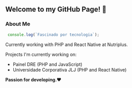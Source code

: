 ## Welcome to my GitHub Page! 👋

### About Me
```js
 console.log(`Fascinado por tecnologia`);
```

Currently working with PHP and React Native at Nutriplus.

Projects I'm currently working on:

- Painel DRE (PHP and JavaScript)
- Universidade Corporativa JLJ (PHP and React Native)

**Passion for developing.❤**
<!--
**LcsCefali/LcsCefali** is a ✨ _special_ ✨ repository because its `README.md` (this file) appears on your GitHub profile.

Here are some ideas to get you started:

- 🔭 I’m currently working on ...
- 🌱 I’m currently learning ...
- 👯 I’m looking to collaborate on ...
- 🤔 I’m looking for help with ...
- 💬 Ask me about ...
- 📫 How to reach me: ...
- 😄 Pronouns: ...
- ⚡ Fun fact: ...
-->
